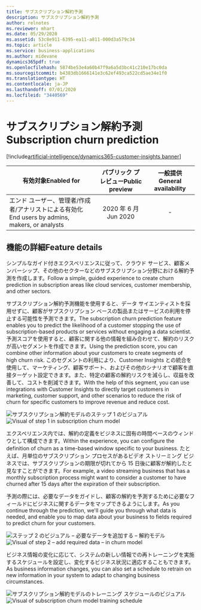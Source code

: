 ```yaml
---
title: サブスクリプション解約予測
description: サブスクリプション解約予測
author: relnotes
ms.reviewer: mhart
ms.date: 05/29/2020
ms.assetid: 53c8e911-6395-ea11-a811-000d3a579c34
ms.topic: article
ms.service: business-applications
ms.author: midevane
dynamics365pdf: true
ms.openlocfilehash: 5874be53e4a60b47f9a6a5d3bc41c210e17bc0da
ms.sourcegitcommit: b4383db1666141e3c62ef493ca522cd5ae34e1f0
ms.translationtype: HT
ms.contentlocale: ja-JP
ms.lasthandoff: 07/01/2020
ms.locfileid: "3440569"
---
```

# <a name="subscription-churn-prediction"></a><span data-ttu-id="7839b-103">サブスクリプション解約予測</span><span class="sxs-lookup"><span data-stu-id="7839b-103">Subscription churn prediction</span></span>
[!include[artificial-intelligence/dynamics365-customer-insights banner](../includes/artificial-intelligence/dynamics365-customer-insights.md)]

| <span data-ttu-id="7839b-104">有効対象</span><span class="sxs-lookup"><span data-stu-id="7839b-104">Enabled for</span></span>    |  <span data-ttu-id="7839b-105">パブリック プレビュー</span><span class="sxs-lookup"><span data-stu-id="7839b-105">Public preview</span></span> | <span data-ttu-id="7839b-106">一般提供</span><span class="sxs-lookup"><span data-stu-id="7839b-106">General availability</span></span> | 
| ---------- | :----------: |:----------: |
|<span data-ttu-id="7839b-107">エンド ユーザー、管理者/作成者/アナリストによる有効化</span><span class="sxs-lookup"><span data-stu-id="7839b-107">End users by admins, makers, or analysts</span></span>|<span data-ttu-id="7839b-108">2020 年 6 月</span><span class="sxs-lookup"><span data-stu-id="7839b-108">Jun 2020</span></span>| -|






## <a name="feature-details"></a><span data-ttu-id="7839b-109">機能の詳細</span><span class="sxs-lookup"><span data-stu-id="7839b-109">Feature details</span></span>
<!--feature detail start -->
<span data-ttu-id="7839b-110">シンプルなガイド付きエクスペリエンスに従って、クラウド サービス、顧客メンバーシップ、その他のセクターなどのサブスクリプション分野における解約予測を作成します。</span><span class="sxs-lookup"><span data-stu-id="7839b-110">Follow a simple, guided experience to create churn prediction in subscription areas like cloud services, customer membership, and other sectors.</span></span> 

<span data-ttu-id="7839b-111">サブスクリプション解約予測機能を使用すると、データ サイエンティストを採用せずに、顧客がサブスクリプション ベースの製品またはサービスの利用を停止する可能性を予測できます。</span><span class="sxs-lookup"><span data-stu-id="7839b-111">The subscription churn prediction feature enables you to predict the likelihood of a customer stopping the use of subscription-based products or services without engaging a data scientist.</span></span> <span data-ttu-id="7839b-112">予測スコアを使用すると、顧客に関する他の情報を組み合わせて、解約のリスクが高いセグメントを作成できます。</span><span class="sxs-lookup"><span data-stu-id="7839b-112">Using the prediction score, you can combine other information about your customers to create segments of high churn risk.</span></span>  <span data-ttu-id="7839b-113">このセグメントの利用により、Customer Insights との統合を使用して、マーケティング、顧客サポート、およびその他のシナリオで顧客を直接ターゲット設定できます。また、特定の顧客の解約リスクを減らし、収益を改善して、コストを削減できます。</span><span class="sxs-lookup"><span data-stu-id="7839b-113">With the help of this segment, you can use integrations with Customer Insights to directly target customers in marketing, customer support, and other scenarios to reduce the risk of churn for specific customers to improve revenue and reduce cost.</span></span>

<span data-ttu-id="7839b-114">![サブスクリプション解約モデルのステップ 1 のビジュアル](media/june2020_subchurn_1.png "サブスクリプション解約モデルのステップ 1 のビジュアル")</span><span class="sxs-lookup"><span data-stu-id="7839b-114">![Visual of step 1 in subscription churn model](media/june2020_subchurn_1.png "Visual of step 1 in subscription churn model")</span></span>

<span data-ttu-id="7839b-115">エクスペリエンス内では、解約の定義をビジネスに固有の時間ベースのウィンドウとして構成できます。</span><span class="sxs-lookup"><span data-stu-id="7839b-115">Within the experience, you can configure the definition of churn as a time-based window specific to your business.</span></span>  <span data-ttu-id="7839b-116">たとえば、月単位のサブスクリプション プロセスがあるビデオ ストリーミング ビジネスでは、サブスクリプションの期限が切れてから 15 日後に顧客が解約したと見なすことができます。</span><span class="sxs-lookup"><span data-stu-id="7839b-116">For example, a video streaming business that has a monthly subscription process might want to consider a customer to have churned after 15 days after the expiration of their subscription.</span></span> 

<span data-ttu-id="7839b-117">予測の際には、必要なデータをガイドし、顧客の解約を予測するために必要なフィールドにビジネスに関するデータをマップできるようにします。</span><span class="sxs-lookup"><span data-stu-id="7839b-117">As you continue through the prediction, we'll guide you through what data is needed, and enable you to map data about your business to fields required to predict churn for your customers.</span></span> 

<span data-ttu-id="7839b-118">![ステップ 2 のビジュアル – 必要なデータを追加する – 解約モデル](media/june2020_subchurn_2.png "ステップ 2 のビジュアル – 必要なデータを追加する – 解約モデル")</span><span class="sxs-lookup"><span data-stu-id="7839b-118">![Visual of step 2 – add required data – in churn model](media/june2020_subchurn_2.png "Visual of step 2 – add required data – in churn model")</span></span>

<span data-ttu-id="7839b-119">ビジネス情報の変化に応じて、システムの新しい情報での再トレーニングを実施するスケジュールを設定し、変化するビジネス状況に適応することもできます。</span><span class="sxs-lookup"><span data-stu-id="7839b-119">As business information changes, you can also set a schedule to retrain on new information in your system to adapt to changing business circumstances.</span></span>

<span data-ttu-id="7839b-120">![サブスクリプション解約モデルのトレーニング スケジュールのビジュアル](media/june2020_subchurn_4.png "サブスクリプション解約モデルのトレーニング スケジュールのビジュアル")</span><span class="sxs-lookup"><span data-stu-id="7839b-120">![Visual of subscription churn model training schedule](media/june2020_subchurn_4.png "Visual of subscription churn model training schedule")</span></span>


<!--feature detail end -->









